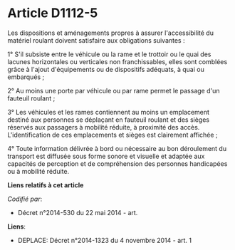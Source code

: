 # Article D1112-5

Les dispositions et aménagements propres à assurer l'accessibilité du matériel roulant doivent satisfaire aux obligations
suivantes :

1° S'il subsiste entre le véhicule ou la rame et le trottoir ou le quai des lacunes horizontales ou verticales non
franchissables, elles sont comblées grâce à l'ajout d'équipements ou de dispositifs adéquats, à quai ou embarqués ;

2° Au moins une porte par véhicule ou par rame permet le passage d'un fauteuil roulant ;

3° Les véhicules et les rames contiennent au moins un emplacement destiné aux personnes se déplaçant en fauteuil roulant et
des sièges réservés aux passagers à mobilité réduite, à proximité des accès. L'identification de ces emplacements et sièges
est clairement affichée ;

4° Toute information délivrée à bord ou nécessaire au bon déroulement du transport est diffusée sous forme sonore et visuelle
et adaptée aux capacités de perception et de compréhension des personnes handicapées ou à mobilité réduite.

**Liens relatifs à cet article**

_Codifié par_:

  - Décret n°2014-530 du 22 mai 2014 - art.

**Liens**:

  - DEPLACE: Décret n°2014-1323 du 4 novembre 2014 - art. 1
